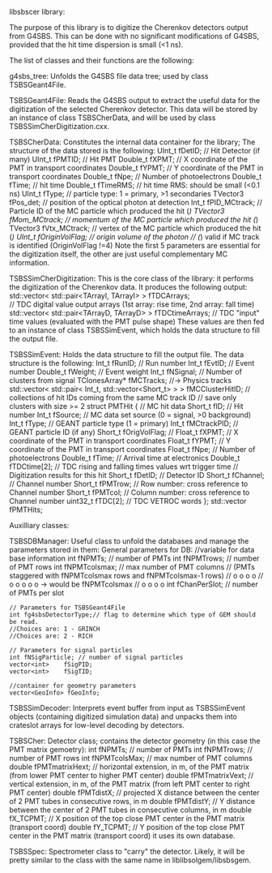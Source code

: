 libsbscer library:

The purpose of this library is to digitize the Cherenkov detectors output from G4SBS.
This can be done with no significant modifications of G4SBS, 
provided that the hit time dispersion is small (<1 ns).

The list of classes and their functions are the following: 

g4sbs_tree: 
Unfolds the G4SBS file data tree; used by class TSBSGeant4File.

TSBSGeant4File: 
Reads the G4SBS output to extract the useful data for the digitization of the selected Cherenkov detector.
This data will be stored by an instance of class TSBSCherData, 
and will be used by class TSBSSimCherDigitization.cxx.

TSBSCherData: 
Constitutes the internal data container for the library;
The structure of the data stored is the following:
    UInt_t    fDetID;          // Hit Detector (if many)
    UInt_t    fPMTID;          // Hit PMT
    Double_t  fXPMT;           // X coordinate of the PMT in transport coordinates
    Double_t  fYPMT;           // Y coordinate of the PMT in transport coordinates
    Double_t  fNpe;            // Number of photoelectrons
    Double_t  fTime;           // hit time
    Double_t  fTimeRMS;        // hit time RMS: should be small (<0.1 ns)
    UInt_t    fType;           // particle type: 1 = primary, >1 secondaries
    TVector3  fPos_det;        // position of the optical photon at detection
    Int_t     fPID_MCtrack;    // Particle ID of the MC particle which produced the hit (*)
    TVector3  fMom_MCtrack;    // momentum of the MC particle which produced the hit (*)
    TVector3  fVtx_MCtrack;    // vertex of the MC particle which produced the hit (*)
    UInt_t    fOriginVolFlag;  // origin volume of the photon
    //  (*) valid if MC track is identified (OriginVolFlag !=4)
Note the first 5 parameters are essential for the digitization itself,
the other are just useful complementary MC information.

TSBSSimCherDigitization:
This is the core class of the library: it performs the digitization of the Cherenkov data. 
It produces the following output:
    std::vector< std::pair<TArrayI, TArrayI> > fTDCArrays;     
    // TDC digital value output arrays (1st array: rise time, 2nd array: fall time)
    std::vector< std::pair<TArrayD, TArrayD> > fTDCtimeArrays; 
    // TDC "input" time values (evaluated with the PMT pulse shape)
These values are then fed to an instance of class TSBSSimEvent, 
which holds the data structure to fill the output file.

TSBSSimEvent:
Holds the data structure to fill the output file. 
The data structure is the following: 
    Int_t     fRunID;               // Run number
    Int_t     fEvtID;               // Event number
    Double_t  fWeight;              // Event weight
    Int_t     fNSignal;             // Number of clusters from signal
    TClonesArray*   fMCTracks;      //-> Physics tracks
    std::vector< std::pair< Int_t, std::vector<Short_t> > > fMCClusterHitID;
    // collections of hit IDs coming from the same MC track ID
    // save only clusters with size >= 2
    struct PMTHit {
    // MC hit data
      Short_t  fID;          // Hit number
      Int_t    fSource;      // MC data set source (0 = signal, >0 background)
      Int_t    fType;        // GEANT particle type (1 = primary)
      Int_t    fMCtrackPID;  // GEANT particle ID (if any)
      Short_t  fOrigVolFlag; // 
      Float_t  fXPMT;        // X coordinate of the PMT in transport coordinates
      Float_t  fYPMT;        // Y coordinate of the PMT in transport coordinates
      Float_t  fNpe;         // Number of photoelectrons
      Double_t fTime;        // Arrival time at electronics
      Double_t fTDCtime[2];  // TDC rising and falling times values wrt trigger time
      // Digitization results for this hit
      Short_t  fDetID;       // Detector ID
      Short_t  fChannel;     // Channel number
        Short_t  fPMTrow;      // Row number: cross reference to Channel number
      Short_t  fPMTcol;      // Column number: cross reference to Channel number
      uint32_t fTDC[2];      // TDC VETROC words
    };
std::vector<PMTHit> fPMTHits;

Auxilliary classes:

TSBSDBManager:
Useful class to unfold the databases and manage the parameters stored in them:
General parameters for DB:
    //variable for data base information
    int fNPMTs;        // number of PMTs
    int fNPMTrows;     // number of PMT rows
    int fNPMTcolsmax;  // max number of PMT columns 
    // (PMTs staggered with fNPMTcolsmax rows and fNPMTcolsmax-1 rows)
    //  o o o o 
    // o o o o o -> would be fNPMTcolsmax
    //  o o o o
    int fChanPerSlot;  // number of PMTs per slot
  
    // Parameters for TSBSGeant4File
    int fg4sbsDetectorType;// flag to determine which type of GEM should be read.
    //Choices are: 1 - GRINCH
    //Choices are: 2 - RICH
  
    // Parameters for signal particles
    int fNSigParticle; // number of signal particles
    vector<int>    fSigPID;
    vector<int>    fSigTID;
  
    //container for geometry parameters
    vector<GeoInfo> fGeoInfo;


TSBSSimDecoder:
Interprets event buffer from input as TSBSSimEvent objects
(containing digitized simulation data) and unpacks them into
crateslot arrays for low-level decoding by detectors.

TSBSCher:
Detector class; contains the detector geometry (in this case the PMT matrix gemoetry):
    int    fNPMTs;         // number of PMTs
    int    fNPMTrows;      // number of PMT rows
    int    fNPMTcolsMax;   // max number of PMT columns 
    double fPMTmatrixHext; // horizontal extension, in m, of the PMT matrix (from lower PMT center to higher PMT center)
    double fPMTmatrixVext; // vertical extension, in m, of the PMT matrix (from left PMT center to right PMT center)
    double fPMTdistX;      // projected X distance between the center of 2 PMT tubes in consecutive rows, in m
    double fPMTdistY;      // Y distance between the center of 2 PMT tubes in consecutive columns, in m
    double fX_TCPMT;       // X position of the top close PMT center in the PMT matrix (transport coord)
    double fY_TCPMT;       // Y position of the top close PMT center in the PMT matrix (transport coord)
it uses its own database.

TSBSSpec:
Spectrometer class to "carry" the detector. 
Likely, it will be pretty similar to the class with the same name in liblibsolgem/libsbsgem.


